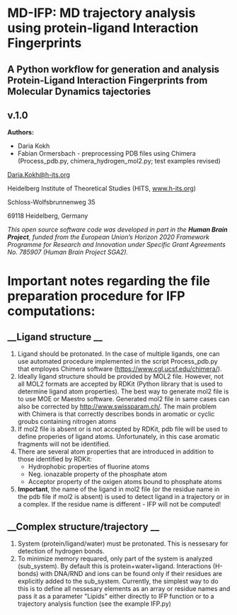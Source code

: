 # MD-IFP: MD trajectory analysis using protein-ligand Interaction Fingerprints
## A Python workflow for generation and analysis Protein-Ligand Interaction Fingerprints from Molecular Dynamics tajectories
## v.1.0

__Authors:__

* Daria Kokh
* Fabian Ormersbach - preprocessing PDB files using Chimera (Process_pdb.py, chimera_hydrogen_mol2.py; test examples revised) 


Daria.Kokh@h-its.org

Heidelberg Institute of Theoretical Studies (HITS, www.h-its.org)

Schloss-Wolfsbrunnenweg 35

69118 Heidelberg, Germany
    

*This open source software code was developed in part in the __Human Brain Project__, funded from the European Union’s Horizon 2020 Framework Programme for Research and Innovation under Specific Grant Agreements  No. 785907 (Human Brain Project  SGA2).*


# __Important notes regarding the file preparation procedure for IFP computations:__

## __Ligand structure __
  1. Ligand should be protonated. In the case of multiple ligands, one can use automated procedure implemented in the script Process_pdb.py that employes Chimera software (https://www.cgl.ucsf.edu/chimera/). 
  2. Ideally ligand structure should be provided by MOL2 file. However, not all MOL2 formats are accepted by RDKit (Python library that is used to determine ligand atom  properties). The best way to generate mol2 file is to use MOE or Maestro software. Generated mol2 file in same cases can also be corrected by http://www.swissparam.ch/. The main problem with Chimera is that correctly describes bonds in aromatic or cyclic groubs containing nitrogen atoms
  3. If mol2 file is absent or is not accepted by RDKit, pdb file will be used to define properies of ligand atoms. Unfortunately, in this case aromatic fragments will not be identified.
  4. There are several atom properties that are introduced in addition to those identified by RDKit:
      - Hydrophobic properties of fluorine atoms
      -  Neg. ionazable property of the phosphate atom
      -  Acceptor property of the oxigen atoms bound to phosphate atoms
  5. __Important__, the name of the ligand in mol2 file (or the residue name in the pdb file if mol2 is absent) is used to detect ligand in a trajectory or in a complex. If the residue name is different - IFP will not be computed!
  
 ## __Complex structure/trajectory __
   1. System (protein/ligand/water) must be protonated. This is nessesary for detection of hydrogen bonds.
   2. To minimize memory requared, only part of the system is analyzed (sub_system). By default this is protein+water+ligand. Interactions (H-bonds) with DNA/RND and ions can be found only if their residues are explicitly added to the sub_system. Currently, the simplest way to do this is to define all nessesary elements as an array or residue names and pass it as a parameter "Lipids" either directly to IFP function or to a trajectory analysis function (see the example IFP.py)
   

